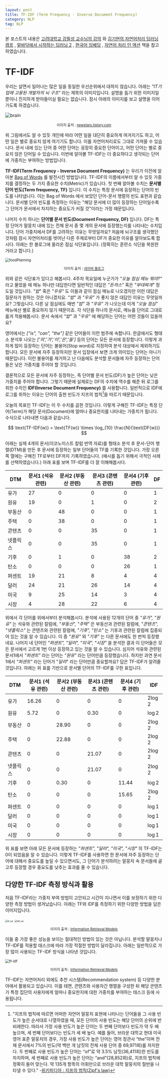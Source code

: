 ```yaml
---
layout: post
title: TF-IDF (Term Frequency - Inverse Document Frequency)
category: NLP
tag: NLP
---
```




본 포스트의 내용은 [고려대학교 강필성 교수님의 강의](https://www.youtube.com/watch?v=pXCHYq6PXto&list=PLetSlH8YjIfVzHuSXtG4jAC2zbEAErXWm) 와 [김기현의 자연어처리 딥러닝 캠프](http://www.yes24.com/Product/Goods/74802622) , [밑바닥에서 시작하는 딥러닝 2](http://www.yes24.com/Product/Goods/72173703) , [한국어 임베딩](http://m.yes24.com/goods/detail/78569687) , [자연어 처리 인 액션](http://www.yes24.com/Product/Goods/89232661) 책을 참고하였습니다.



# TF-IDF

우리는 살면서 일어나는 많은 일을 동일한 우선순위에서 대하지 않습니다. 아래는 *"IT기업에 고용된 개발자의 뇌 구조"* 라는 제목의 이미지입니다. 설명을 돕기 위한 이미지일 뿐이니 진지하게 받아들이실 필요는 없습니다. 잠시 아래의 이미지를 보고 설명을 이어가도록 하겠습니다.

![brain](https://t1.daumcdn.net/cfile/tistory/194EB11149EC2708E3)

<p align="center" style="font-size:80%">이미지 출처 : <a href="https://newstars.tistory.com/35">newstars.tistory.com</a></p>

위 그림에서도 알 수 있듯 개인에 따라 어떤 일을 대단히 중요하게 여겨지기도 하고, 어떤 일은 별로 중요치 않게 여기기도 합니다. 이를 자연어처리로도 그대로 가져올 수 있습니다. 문서 내에 있는 단어 중 어떤 단어는 굉장히 중요한 단어이고, 어떤 단어는 별로 중요치 않은 단어일 수 있습니다. 이번에 알아볼 TF-IDF는 더 중요하다고 생각되는 단어에 가중치는 부여하는 방법입니다.

**TF-IDF(Term Frequency - Inverse Document Frequency)** 는 우리가 이전에 알아본 [Bag of Words](https://yngie-c.github.io/nlp/2020/05/12/nlp_bow/) 를 발전시킨 방법입니다. TF-IDF의 이름에서부터 알 수 있듯 가중치를 결정하는 두 가지 중요한 수치(Metric)가 있습니다. 첫 번째 알아볼 수치는 **문서별 단어 빈도(Term frequency, TF)** 입니다. 이 수치는 특정 문서에 등장하는 단어의 빈도를 나타냅니다. 이는 Bag of Words 에서 보았던 단어-문서 행렬의 빈도 표현과 같습니다. 문서별 단어 빈도를 측정하는 이유는 "해당 문서에 더 많이 등장하는 단어일수록 그 단어가 문서에서 차지하는 중요도가 커질 것"이라는 가정 때문입니다.

나머지 수치 하나는 **단어별 문서 빈도(Document Frequency, DF)** 입니다. DF는 특정 단어가 말뭉치 내에 있는 전체 문서 중 몇 개의 문서에 등장했는지를 나타내는 수치입니다. 단어 가중치에서 DF를 고려하는 이유는 무엇일까요? 처음에 뇌구조를 생각했던 것처럼 잠시 자연어처리를 벗어난 다른 주제로부터 DF가 중요한 이유를 알아보도록 합시다. 아래는 한 블로그에 올라온 점심 식단표입니다. (정확히는 훈련소 식단을 복원한 거라고 합니다.)

<img src="https://postfiles.pstatic.net/20150614_70/sagt9590_1434287858797qqXUA_PNG/%C1%DF%BD%C4.png?type=w1" alt="foodPlanning" style="zoom: 80%;" />

<p align="center" style="font-size:80%">이미지 출처 : <a href="https://blog.naver.com/PostView.nhn?blogId=sagt9590&logNo=220390087890&proxyReferer=https:%2F%2Fwww.google.com%2F">네이버 블로그</a></p>

위와 같은 식단표가 있다고 해봅시다. 4주차 목요일에 누군가가 *"오늘 점심 메뉴 뭐야?"* 라고 물었을 때 메뉴 하나만 대답한다면 일반적인 대답은 *"돈까스"* 혹은 *"부대찌개"* 정도일 것입니다. *"밥"* 혹은 *"우유"* 도 이들과 같이 점심 메뉴로 나오겠지만 이런 대답은 질문자가 원하는 것은 아니겠지요. *"밥"* 과 *"우유"* 가 좋지 않은 대답인 이유는 무엇일까요? 그렇습니다. 다른 날 점심에도 매번 *"밥"* 과 *"우유"* 가 나오는데 이게 *"오늘 점심"* 메뉴에선 별로 중요하지 않기 때문이죠. 각 식단을 하나의 문서로, 메뉴를 단어로 그대로 옮겨 적용해봅시다. 문서 속에서 *"밥"* 과 *"우유"* 에 해당하는 단어는 어떤 것들이 있을까요?

영어에서는 *["is", "can", "the"]* 같은 단어들이 이런 범주에 속합니다. 한글에서도 형태소 분석후 나오는 *['의','가','이','은','들']* 등의 단어는 모든 문서에 등장합니다. 이렇게 과하게 많이 등장하는 단어는 불용어(Stop word)로 지정하여 분석 대상에서 제외하기도 합니다. 모든 문서에 자주 등장하지만 문서 입장에서 보면 크게 의미있는 단어는 아니기 때문입니다. 이런 불용어를 제거하고 난 다음에도 분석할 문서들에 자주 등장하는 단어들은 낮은 가중치를 주어야 할 것입니다.

결론적으로 모든 문서에 자주 등장하는, 즉 단어별 문서 빈도(DF)가 높은 단어는 낮은 가중치를 주어야 합니다. 그렇기 때문에 실제로는 DF의 수치에 역수를 해준 뒤 로그를 취한 수치인 **IDF(Inverse Document Frequency)** 를 사용합니다. 일반적으로 IDF에 로그를 취하는 이유는 단어의 출현 빈도가 지프의 법칙[^1]을 따르기 때문입니다.

오늘의 목표인 TF-IDF는 이 두 수치를 곱한 것입니다. 이렇게 구해진 TF-IDF는 특정 단어(Term)가 해당 문서(Document)에 얼마나 중요한지를 나타내는 가중치가 됩니다. 수식으로 나타내면 다음과 같습니다.



$$
\text{TF-IDF(w)} = \text{TF(w)} \times \log_{10} \frac{N}{\text{DF(w)}}
$$



아래는 실제 4개의 문서(이코노미스트 칼럼 번역 자료)를 형태소 분석 후 문서-단어 행렬(DTM)을 만든 후 문서에 등장하는 일부 단어들의 TF를 기록한 것입니다. 가장 오른쪽 열에는 구해진 TF로부터 DF까지 기록하였습니다. (예시를 돕기 위해서 극적인 사례를 선택하였습니다.) 아래 표를 보며 TF-IDF를 더 잘 이해해봅시다.

| DTM      | 문서1 (석유 관련) | 문서2 (부동산 관련) | 문서3 (콘텐츠 관련) | 문서4 (기후 관련) | DF   |
| -------- | ----------------- | ------------------- | ------------------- | ----------------- | ---- |
| 유가     | 27                | 0                   | 0                   | 0                 | 1    |
| 원유     | 19                | 0                   | 1                   | 0                 | 2    |
| 부동산   | 0                 | 48                  | 0                   | 0                 | 1    |
| 주택     | 0                 | 38                  | 0                   | 0                 | 1    |
| 콘텐츠   | 0                 | 0                   | 35                  | 0                 | 1    |
| 넷플릭스 | 0                 | 0                   | 35                  | 0                 | 1    |
| 기후     | 0                 | 1                   | 0                   | 38                | 2    |
| 탄소     | 0                 | 0                   | 0                   | 26                | 1    |
| 퍼센트   | 19                | 21                  | 8                   | 4                 | 4    |
| 달러     | 24                | 21                  | 26                  | 14                | 4    |
| 미국     | 9                 | 25                  | 14                  | 3                 | 4    |
| 시장     | 4                 | 28                  | 22                  | 6                 | 4    |

위에서 각 단어를 위에서부터 분석해봅시다. 분석에 사용된 12개의 단어 중 *"유가", "원유"* 는 석유와 관련된 칼럼에, *"부동산", "주택"* 은 부동산과 관련된 칼럼에, *"콘텐츠", "넷플릭스"* 는 콘텐츠와 관련된 칼럼에, *"기후", "탄소"* 는 기후과 관련된 칼럼에 집중되어 있는 것을 알 수 있습니다. 이 중 *"원유"* 와 *"기후"* 는 다른 문서에도 한 번씩 등장했네요. 나머지 네 단어인 *"퍼센트", "달러", "미국", "시장"* 을 분석한 결과 이 단어들은 모든 문서에서 고르게 1번 이상 등장하고 있는 것을 알 수 있습니다. 심지어 석유와 관련된 문서1에서 *"퍼센트"* 라는 단어는 *"원유"* 라는 단어만큼 등장했습니다. 하지만 과연 문서1에서 *"퍼센트"* 라는 단어가 "*달러*" 라는 단어만큼 중요할까요? 답은 TF-IDF가 알려줄 것입니다. 아래는 위 표를 기반으로 문서별 단어의 TF-IDF를 구한 표입니다.

| DTM      | 문서1 (석유 관련) | 문서2 (부동산 관련) | 문서3 (콘텐츠 관련) | 문서4 (기후 관련) | IDF       |
| -------- | ----------------- | ------------------- | ------------------- | ----------------- | --------- |
| 유가     | 16.26             | 0                   | 0                   | 0                 | $2\log2$  |
| 원유     | 5.72              | 0                   | 0.30                | 0                 | $\log2$   |
| 부동산   | 0                 | 28.90               | 0                   | 0                 | $2\log2$  |
| 주택     | 0                 | 22.88               | 0                   | 0                 | $2 \log2$ |
| 콘텐츠   | 0                 | 0                   | 21.07               | 0                 | $2 \log2$ |
| 넷플릭스 | 0                 | 0                   | 21.07               | 0                 | $2 \log2$ |
| 기후     | 0                 | 0.30                | 0                   | 11.44             | $\log2$   |
| 탄소     | 0                 | 0                   | 0                   | 15.65             | $2 \log2$ |
| 퍼센트   | 0                 | 0                   | 0                   | 0                 | $\log1$   |
| 달러     | 0                 | 0                   | 0                   | 0                 | $\log1$   |
| 미국     | 0                 | 0                   | 0                   | 0                 | $\log1$   |
| 시장     | 0                 | 0                   | 0                   | 0                 | $\log1$   |

위 표를 보면 아래 모든 문서에 등장하는 *"퍼센트", "달러", "미국", "시장"* 의 TF-IDF는 0이 되었음을 알 수 있습니다. 이렇게 TF-IDF를 사용하면 한 문서에 자주 등장하는 단어에 대해서 중요도를 높일 수 있으면서도, 그 단어가 분석하려는 말뭉치 속 문서들에 골고루 등장할 경우 중요도를 낮추는 효과를 줄 수 있습니다.



## 다양한 TF-IDF 측정 방식과 활용

처음 TF-IDF라는 가중치 부여 방법이 고안되고 시간이 지나면서 이를 보정하기 위한 다양한 측정 방법이 생겨났습니다. 아래는 TF와 IDF를 측정하기 위한 다양한 방법을 담은 이미지입니다.

<img src="https://user-images.githubusercontent.com/45377884/89900762-1dc88980-dc1f-11ea-939a-ddf449fbc5ff.png" alt="tf_var" style="zoom:50%;" />

<img src="https://user-images.githubusercontent.com/45377884/89900750-1bfec600-dc1f-11ea-8ca7-dde73e0ecb8e.png" alt="idf_var" style="zoom:50%;" />

<p align="center" style="font-size:80%">이미지 출처 : <a href="https://books.google.co.kr/books/about/Information_Retrieval_Models.html?id=SFavNAEACAAJ&redir_esc=y">
Information Retrieval Models</a></p>

이들 중 가장 좋은 성능을 보이는 절대적인 방법이 있는 것은 아닙니다. 분석할 말뭉치나 TF-IDF를 적용할 태스크에 따라 가장 적절한 방법이 달라집니다. 아래는 일반적으로 가장 많이 사용되는 TF-IDF 방식을 나타낸 것입니다.

<img src="https://user-images.githubusercontent.com/45377884/81643718-1b5c6500-9461-11ea-8e30-c41cbc1e6dc7.png" alt="tf-idf" style="zoom:80%;" />

<p align="center" style="font-size:80%">이미지 출처 : <a href="https://books.google.co.kr/books/about/Information_Retrieval_Models.html?id=SFavNAEACAAJ&redir_esc=y">
Information Retrieval Models</a></p>

TF-IDF는 자연어처리 외에도 추천 시스템(Recommendation system) 등 다양한 분야에서 활용되고 있습니다. 이를 테면, 콘텐츠와 사용자간 행렬을 구성한 뒤 해당 콘텐츠가 특정 집단의 사용자에게 얼마나 중요한지에 대한 가중치를 부여하는 태스크 등에 사용됩니다.

[^1]: "지프의 법칙에 따르면 어떠한 자연어 말뭉치 표현에 나타나는 단어들을 그 사용 빈도가 높은 순서대로 나열하였을 때, 모든 단어의 사용 빈도는 해당 단어의 순위에 반비례한다. 따라서 가장 사용 빈도가 높은 단어는 두 번째 단어보다 빈도가 약 두 배 높으며, 세 번째 단어보다는 빈도가 세 배 높다. 예를 들어, 브라운 대학교 현대 미국 영어 표준 말뭉치의 경우, 가장 사용 빈도가 높은 단어는 영어 정관사 “the”이며 전체 문서에서 7%의 빈도(약 백만 개 남짓의 전체 사용 단어 중 69,971회)를 차지한다. 두 번째로 사용 빈도가 높은 단어는 “of”로 약 3.5% 남짓(36,411회)한 빈도를 차지하며, 세 번째로 사용 빈도가 높은 단어는 “and”(28,852회)로, 지프의 법칙에 정확히 들어 맞는다. 약 135개 항목의 어휘만으로 브라운 대학 말뭉치의 절반을 나타낼 수 있다." -[위키피디아 : 지프의 법칙(Zipf's law)](https://ko.wikipedia.org/wiki/지프의_법칙)

